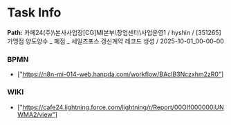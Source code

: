 # Task Info

**Path:** 카페24(주)\본사사업장\[CG]MI본부\창업센터\사업운영1 / hyshin / [351265] 가맹점 양도양수 _ 폐점 _ 세일즈포스 갱신계약 레코드 생성 / 2025-10-01_00-00-00

### BPMN
- ["https://n8n-mi-014-web.hanpda.com/workflow/BAcIB3Nczxhm2zR0"]

### WIKI
- ["https://cafe24.lightning.force.com/lightning/r/Report/00OIf000000iUNWMA2/view"]

